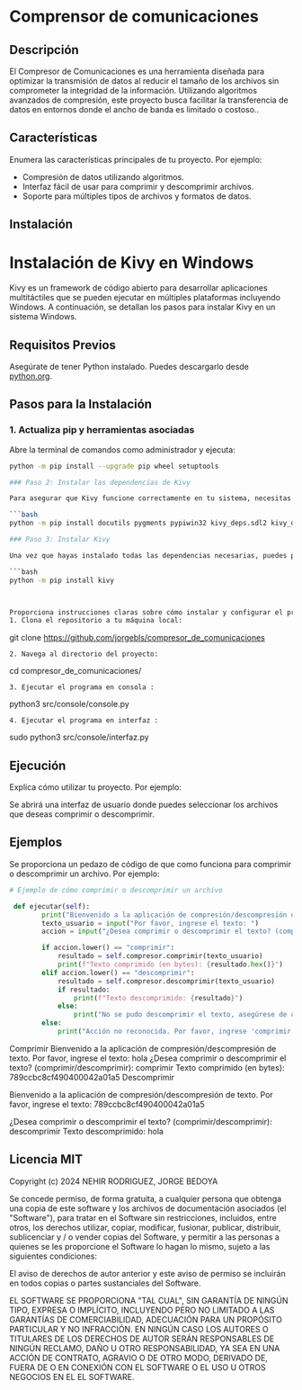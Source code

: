 # Comprensor de comunicaciones 

## Descripción
El Compresor de Comunicaciones es una herramienta diseñada para optimizar la transmisión de datos 
al reducir el tamaño de los archivos sin comprometer la integridad de la información. 
Utilizando algoritmos avanzados de compresión, este proyecto busca facilitar la 
transferencia de datos en entornos donde el ancho de banda es limitado o costoso..

## Características
Enumera las características principales de tu proyecto. Por ejemplo:
- Compresión de datos utilizando algoritmos.
- Interfaz fácil de usar para comprimir y descomprimir archivos.
- Soporte para múltiples tipos de archivos y formatos de datos.

## Instalación

# Instalación de Kivy en Windows

Kivy es un framework de código abierto para desarrollar aplicaciones multitáctiles que se pueden ejecutar en múltiples plataformas incluyendo Windows. A continuación, se detallan los pasos para instalar Kivy en un sistema Windows.

## Requisitos Previos

Asegúrate de tener Python instalado. Puedes descargarlo desde [python.org](https://www.python.org/).

## Pasos para la Instalación

### 1. Actualiza pip y herramientas asociadas
Abre la terminal de comandos como administrador y ejecuta:
```bash
python -m pip install --upgrade pip wheel setuptools

### Paso 2: Instalar las dependencias de Kivy

Para asegurar que Kivy funcione correctamente en tu sistema, necesitas instalar algunas dependencias específicas. Abre la terminal de comandos como administrador y ejecuta el siguiente comando para instalar estas dependencias esenciales:

```bash
python -m pip install docutils pygments pypiwin32 kivy_deps.sdl2 kivy_deps.glew kivy_deps.gstreamer

### Paso 3: Instalar Kivy

Una vez que hayas instalado todas las dependencias necesarias, puedes proceder a instalar Kivy. Kivy es un framework poderoso que permite el desarrollo de aplicaciones multitáctiles y multiplataforma. Para instalar Kivy, abre tu terminal de comandos como administrador y ejecuta el siguiente comando:

```bash
python -m pip install kivy



Proporciona instrucciones claras sobre cómo instalar y configurar el proyecto. Por ejemplo:
1. Clona el repositorio a tu máquina local:
   ```
   git clone https://github.com/jorgebls/compresor_de_comunicaciones
   ```
2. Navega al directorio del proyecto:
   ```
   cd compresor_de_comunicaciones/
   ```
3. Ejecutar el programa en consola :
   ```
   python3 src/console/console.py

   ```
4. Ejecutar el programa en interfaz :
   ```
   sudo python3 src/console/interfaz.py

## Ejecución
Explica cómo utilizar tu proyecto. Por ejemplo:

Se abrirá una interfaz de usuario donde puedes seleccionar los archivos que deseas comprimir o descomprimir.


## Ejemplos
Se proporciona un pedazo de código de que como funciona para comprimir o descomprimir un archivo. Por ejemplo:

```python
# Ejemplo de cómo comprimir o descomprimir un archivo

 def ejecutar(self):
        print("Bienvenido a la aplicación de compresión/descompresión de texto.")
        texto_usuario = input("Por favor, ingrese el texto: ")
        accion = input("¿Desea comprimir o descomprimir el texto? (comprimir/descomprimir): ")

        if accion.lower() == "comprimir":
            resultado = self.compresor.comprimir(texto_usuario)
            print(f"Texto comprimido (en bytes): {resultado.hex()}")
        elif accion.lower() == "descomprimir":
            resultado = self.compresor.descomprimir(texto_usuario)
            if resultado:
                print(f"Texto descomprimido: {resultado}")
            else:
                print("No se pudo descomprimir el texto, asegúrese de que esté en el formato correcto.")
        else:
            print("Acción no reconocida. Por favor, ingrese 'comprimir' o 'descomprimir'.")

```
Comprimir
Bienvenido a la aplicación de compresión/descompresión de texto.
Por favor, ingrese el texto: hola
¿Desea comprimir o descomprimir el texto? (comprimir/descomprimir): comprimir
Texto comprimido (en bytes): 789ccbc8cf490400042a01a5
Descomprimir

Bienvenido a la aplicación de compresión/descompresión de texto.
Por favor, ingrese el texto: 789ccbc8cf490400042a01a5

¿Desea comprimir o descomprimir el texto? (comprimir/descomprimir): descomprimir
Texto descomprimido: hola

## Licencia MIT

Copyright (c) 2024 NEHIR RODRIGUEZ, JORGE BEDOYA 

Se concede permiso, de forma gratuita, a cualquier persona que obtenga una copia
de este software y los archivos de documentación asociados (el "Software"), para tratar
en el Software sin restricciones, incluidos, entre otros, los derechos
utilizar, copiar, modificar, fusionar, publicar, distribuir, sublicenciar y / o vender
copias del Software, y permitir a las personas a quienes se les proporcione el Software lo hagan
lo mismo, sujeto a las siguientes condiciones:

El aviso de derechos de autor anterior y este aviso de permiso se incluirán en todos
copias o partes sustanciales del Software.

EL SOFTWARE SE PROPORCIONA "TAL CUAL", SIN GARANTÍA DE NINGÚN TIPO, EXPRESA O
IMPLÍCITO, INCLUYENDO PERO NO LIMITADO A LAS GARANTÍAS DE COMERCIABILIDAD,
ADECUACIÓN PARA UN PROPÓSITO PARTICULAR Y NO INFRACCIÓN. EN NINGÚN CASO
LOS AUTORES O TITULARES DE LOS DERECHOS DE AUTOR SERÁN RESPONSABLES DE NINGÚN RECLAMO, DAÑO U OTRO
RESPONSABILIDAD, YA SEA EN UNA ACCIÓN DE CONTRATO, AGRAVIO O DE OTRO MODO, DERIVADO DE,
FUERA DE O EN CONEXIÓN CON EL SOFTWARE O EL USO U OTROS NEGOCIOS EN EL
EL SOFTWARE.
